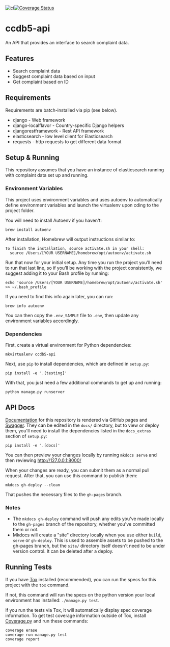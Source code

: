 ![ci](https://github.com/cfpb/ccdb5-api/workflows/ci/badge.svg)[![Coverage Status](https://coveralls.io/repos/github/cfpb/ccdb5-api/badge.svg?branch=master)](https://coveralls.io/github/cfpb/ccdb5-api?branch=master)

ccdb5-api
================

An API that provides an interface to search complaint data.

## Features

* Search complaint data
* Suggest complaint data based on input
* Get complaint based on ID

## Requirements

Requirements are batch-installed via pip (see below).

* django - Web framework
* django-localflavor - Country-specific Django helpers
* djangorestframework - Rest API framework
* elasticsearch - low level client for Elasticsearch
* requests - http requests to get different data format


## Setup & Running
This repository assumes that you have an instance of elasticsearch running with complaint data set up and running.

### Environment Variables
This project uses environment variables and uses autoenv to automatically define environment variables and launch the virtualenv upon cding to the project folder.

You will need to install Autoenv if you haven't:
```shell
brew install autoenv
```

After installation, Homebrew will output instructions similar to:

```shell
To finish the installation, source activate.sh in your shell:
  source /Users/[YOUR USERNAME]/homebrew/opt/autoenv/activate.sh
```

Run that now for your initial setup. Any time you run the project you’ll need to run that last line, so if you’ll be working with the project consistently, we suggest adding it to your Bash profile by running:
```
echo 'source /Users/[YOUR USERNAME]/homebrew/opt/autoenv/activate.sh' >> ~/.bash_profile
```

If you need to find this info again later, you can run:
```shell
brew info autoenv
```

You can then copy the `.env_SAMPLE` file to `.env`, then update any environment variables accordingly.

### Dependencies
First, create a virtual environment for Python dependencies:
```
mkvirtualenv ccdb5-api
```

Next, use `pip` to install dependencies, which are defined in `setup.py`:
```
pip install -e '.[testing]'
```

With that, you just need a few additional commands to get up and running:
```
python manage.py runserver
```

## API Docs

[Documentation](https://cfpb.github.io/ccdb5-api/) for this repository is rendered via GitHub pages and [Swagger](https://swagger.io/docs/). They can be edited in the `docs/` directory, but to view or deploy them, you'll need to install the dependencies listed in the `docs_extras` section of `setup.py`:

```
pip install -e '.[docs]'
```

You can then preview your changes locally by running `mkdocs serve` and then reviewing <http://127.0.0.1:8000/>

When your changes are ready, you can submit them as a normal pull request. After that, you can use this command to publish them:

```
mkdocs gh-deploy --clean
```

That pushes the necessary files to the `gh-pages` branch.

### Notes

- The `mkdocs gh-deploy` command will push any edits you've made locally to the `gh-pages` branch of the repository, whether you've committed them or not.
- Mkdocs will create a "site" directory locally when you use either `build`, `serve` or `gh-deploy`. This is used to assemble assets to be pushed to the gh-pages branch, but the `site/` directory itself doesn't need to be under version control. It can be deleted after a deploy.


##  Running Tests

If you have [Tox](https://tox.readthedocs.io/en/latest/) installed (recommended),
you can run the specs for this project with the `tox` command.

If not, this command will run the specs on the python version your local
environment has installed: `./manage.py test`.

If you run the tests via Tox, it will automatically display spec coverage information.
To get test coverage information outside of Tox, install [Coverage.py](https://coverage.readthedocs.io/en/coverage-4.5.1a/)
and run these commands:

```
coverage erase
coverage run manage.py test
coverage report
```
